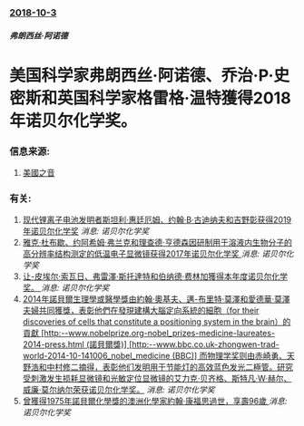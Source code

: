 ### [2018-10-3](/news/2018/10/3/index.md)

##### 弗朗西丝·阿诺德
# 美国科学家弗朗西丝·阿诺德、乔治·P·史密斯和英国科学家格雷格·温特獲得2018年诺贝尔化学奖。 




### 信息来源:

1. [美國之音](https://www.voachinese.com/a/news-nobel-chemistry-20181003/4597756.html)

### 有关:

1. [现代锂离子电池发明者斯坦利·惠廷厄姆、约翰·B·古迪纳夫和吉野彰获得2019年诺贝尔化学奖](/zh/news/2019/10/9/现代锂离子电池发明者斯坦利-惠廷厄姆-约翰-B-古迪纳夫和吉野彰获得2019年诺贝尔化学奖.md) _消息: 诺贝尔化学奖_
2. [雅克·杜布歇、约阿希姆·弗兰克和理查德·亨德森因研制用于溶液内生物分子的高分辨率结构测定的低温电子显微镜获得2017年诺贝尔化学奖 ](/zh/news/2017/10/4/雅克-杜布歇-约阿希姆-弗兰克和理查德-亨德森因研制用于溶液内生物分子的高分辨率结构测定的低温电子显微镜获得2017年诺.md) _消息: 诺贝尔化学奖_
3. [让-皮埃尔·索瓦日、弗雷澤·斯托達特和伯纳德·费林加獲得本年度诺贝尔化学奖。 ](/zh/news/2016/10/5/让-皮埃尔-索瓦日-弗雷澤-斯托達特和伯纳德-费林加獲得本年度诺贝尔化学奖.md) _消息: 诺贝尔化学奖_
4. [ 2014年諾貝爾生理學或醫學獎由約翰·奧基夫、邁-布里特·莫澤和愛德華·莫澤夫婦共同獲獎，表彰他們在發現建構大腦定向系統的細胞（for their discoveries of cells that constitute a positioning system in the brain）的貢獻 [http:--www.nobelprize.org-nobel_prizes-medicine-laureates-2014-press.html (諾貝爾獎)] [http:--www.bbc.co.uk-zhongwen-trad-world-2014-10-141006_nobel_medicine (BBC)] 而物理学奖则由赤崎勇、天野浩和中村修二摘得，表彰他们发明用于节能灯的高效蓝色发光二極管。研究受刺激发生损耗显微镜和光敏定位显微镜的艾力克·贝齐格、斯特凡·W·赫尔、威廉·莫尔纳尔荣获诺贝尔化学奖。](/zh/news/2014/10/6/2014年諾貝爾生理學或醫學獎由約翰-奧基夫-邁-布里特-莫澤和愛德華-莫澤夫婦共同獲獎-表彰他們在發現建構大腦定向系.md) _消息: 诺贝尔化学奖_
5. [ 曾獲得1975年諾貝爾化學獎的澳洲化學家約翰·康福思過世，享壽96歲 ](/zh/news/2013/12/14/曾獲得1975年諾貝爾化學獎的澳洲化學家約翰-康福思過世-享壽96歲.md) _消息: 诺贝尔化学奖_
